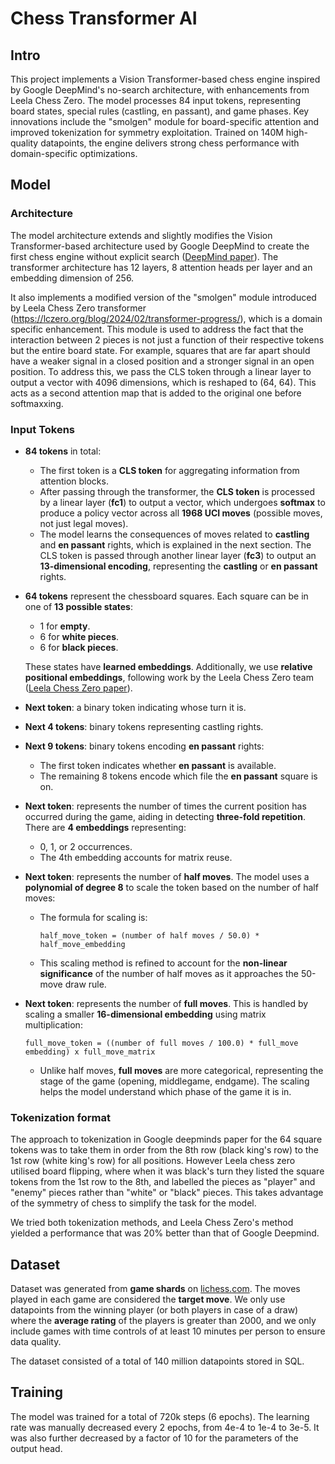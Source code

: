 # Chess Transformer AI
## Intro
This project implements a Vision Transformer-based chess engine inspired by Google DeepMind's no-search architecture, with enhancements from Leela Chess Zero. The model processes 84 input tokens, representing board states, special rules (castling, en passant), and game phases. Key innovations include the "smolgen" module for board-specific attention and improved tokenization for symmetry exploitation. Trained on 140M high-quality datapoints, the engine delivers strong chess performance with domain-specific optimizations.

## Model
### Architecture
The model architecture extends and slightly modifies the Vision Transformer-based architecture used by Google DeepMind to create the first chess engine without explicit search ([DeepMind paper](https://arxiv.org/pdf/2402.04494)). The transformer architecture has 12 layers, 8 attention heads per layer and an embedding dimension of 256.

It also implements a modified version of the "smolgen" module introduced by Leela Chess Zero transformer (https://lczero.org/blog/2024/02/transformer-progress/), which is a domain specific enhancement. This module is used to address the fact that the interaction between 2 pieces is not just a function of their respective tokens but the entire board state. For example, squares that are far apart should have a weaker signal in a closed position and a stronger signal in an open position. To address this, we pass the CLS token through a linear layer to output a vector with 4096 dimensions, which is reshaped to (64, 64). This acts as a second attention map that is added to the original one before softmaxxing.

### Input Tokens
- **84 tokens** in total:
  - The first token is a **CLS token** for aggregating information from attention blocks.
  - After passing through the transformer, the **CLS token** is processed by a linear layer (**fc1**) to output a vector, which undergoes **softmax** to produce a policy vector across all **1968 UCI moves** (possible moves, not just legal moves).
  - The model learns the consequences of moves related to **castling** and **en passant** rights, which is explained in the next section. The CLS token is passed through another linear layer (**fc3**) to output an **13-dimensional encoding**, representing the **castling** or **en passant** rights.

- **64 tokens** represent the chessboard squares. Each square can be in one of **13 possible states**:
  - 1 for **empty**.
  - 6 for **white pieces**.
  - 6 for **black pieces**.
  
  These states have **learned embeddings**. Additionally, we use **relative positional embeddings**, following work by the Leela Chess Zero team ([Leela Chess Zero paper](https://arxiv.org/html/2409.12272v1)).

- **Next token**: a binary token indicating whose turn it is.

- **Next 4 tokens**: binary tokens representing castling rights.

- **Next 9 tokens**: binary tokens encoding **en passant** rights:
  - The first token indicates whether **en passant** is available.
  - The remaining 8 tokens encode which file the **en passant** square is on.

- **Next token**: represents the number of times the current position has occurred during the game, aiding in detecting **three-fold repetition**. There are **4 embeddings** representing:
  - 0, 1, or 2 occurrences.
  - The 4th embedding accounts for matrix reuse.

- **Next token**: represents the number of **half moves**. The model uses a **polynomial of degree 8** to scale the token based on the number of half moves:
  - The formula for scaling is:

    ```plaintext
    half_move_token = (number of half moves / 50.0) * half_move_embedding
    ```

  - This scaling method is refined to account for the **non-linear significance** of the number of half moves as it approaches the 50-move draw rule.

- **Next token**: represents the number of **full moves**. This is handled by scaling a smaller **16-dimensional embedding** using matrix multiplication:

    ```plaintext
    full_move_token = ((number of full moves / 100.0) * full_move embedding) x full_move_matrix
    ```

  - Unlike half moves, **full moves** are more categorical, representing the stage of the game (opening, middlegame, endgame). The scaling helps the model understand which phase of the game it is in.

### Tokenization format
The approach to tokenization in Google deepminds paper for the 64 square tokens was to take them in order from the 8th row (black king's row) to the 1st row (white king's row) for all positions. However Leela chess zero utilised board flipping, where when it was black's turn they listed the square tokens from the 1st row to the 8th, and labelled the pieces as "player" and "enemy" pieces rather than "white" or "black" pieces. This takes advantage of the symmetry of chess to simplify the task for the model.

We tried both tokenization methods, and Leela Chess Zero's method yielded a performance that was 20% better than that of Google Deepmind.


## Dataset
Dataset was generated from **game shards** on [lichess.com](https://lichess.com). The moves played in each game are considered the **target move**. We only use datapoints from the winning player (or both players in case of a draw) where the **average rating** of the players is greater than 2000, and we only include games with time controls of at least 10 minutes per person to ensure data quality.

The dataset consisted of a total of 140 million datapoints stored in SQL.


## Training
The model was trained for a total of 720k steps (6 epochs). The learning rate was manually decreased every 2 epochs, from 4e-4 to 1e-4 to 3e-5. It was also further decreased by a factor of 10 for the parameters of the output head.













